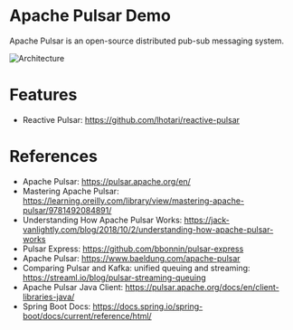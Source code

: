 Apache Pulsar Demo
==================

Apache Pulsar is an open-source distributed pub-sub messaging system.

![Architecture](https://pulsar.apache.org/docs/assets/pulsar-system-architecture.png)

# Features

* Reactive Pulsar: https://github.com/lhotari/reactive-pulsar

# References

* Apache Pulsar: https://pulsar.apache.org/en/
* Mastering Apache Pulsar: https://learning.oreilly.com/library/view/mastering-apache-pulsar/9781492084891/
* Understanding How Apache Pulsar Works: https://jack-vanlightly.com/blog/2018/10/2/understanding-how-apache-pulsar-works
* Pulsar Express: https://github.com/bbonnin/pulsar-express
* Apache Pulsar: https://www.baeldung.com/apache-pulsar
* Comparing Pulsar and Kafka: unified queuing and streaming: https://streaml.io/blog/pulsar-streaming-queuing
* Apache Pulsar Java Client: https://pulsar.apache.org/docs/en/client-libraries-java/
* Spring Boot Docs: https://docs.spring.io/spring-boot/docs/current/reference/html/
